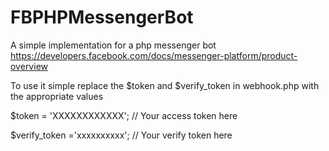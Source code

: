 # FBPHPMessengerBot
A simple implementation for a php messenger bot https://developers.facebook.com/docs/messenger-platform/product-overview

To use it simple replace the $token and $verify_token in webhook.php with the appropriate values

$token = 'XXXXXXXXXXXX'; // Your access token here

$verify_token ='xxxxxxxxxx'; // Your verify token here
